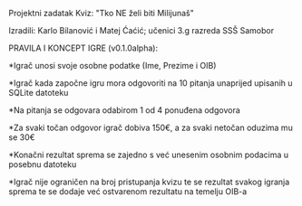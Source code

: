 Projektni zadatak Kviz: "Tko NE želi biti Milijunaš"


Izradili: Karlo Bilanović i Matej Ćaćić; učenici 3.g razreda SSŠ Samobor



PRAVILA I KONCEPT IGRE (v0.1.0alpha):

*Igrač unosi svoje osobne podatke (Ime, Prezime i OIB)

*Igrač kada započne igru mora odgovoriti na 10 pitanja unaprijed upisanih u SQLite datoteku

*Na pitanja se odgovara odabirom 1 od 4 ponuđena odgovora

*Za svaki točan odgovor igrač dobiva 150€, a za svaki netočan oduzima mu se 30€

*Konačni rezultat sprema se zajedno s već unesenim osobnim podacima u posebnu datoteku

*Igrač nije ograničen na broj pristupanja kvizu te se rezultat svakog igranja sprema te se dodaje već ostvarenom rezultatu na temelju OIB-a

